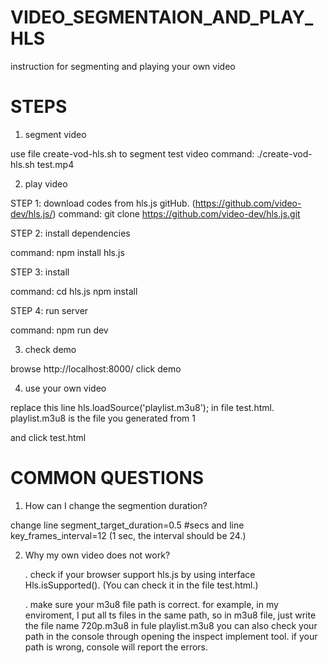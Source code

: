 # VIDEO_SEGMENTAION_AND_PLAY_HLS
instruction for segmenting and playing your own video


# STEPS
1. segment video

use file create-vod-hls.sh to segment test video
command: ./create-vod-hls.sh test.mp4

2. play video

STEP 1: download codes from hls.js gitHub. (https://github.com/video-dev/hls.js/)
command: git clone https://github.com/video-dev/hls.js.git

STEP 2: install dependencies

command: npm install hls.js

STEP 3: install

command:
cd hls.js
npm install

STEP 4: run server

command: npm run dev

3. check demo

browse http://localhost:8000/
click demo

4. use your own video

replace this line hls.loadSource('playlist.m3u8'); in file test.html.
playlist.m3u8 is the file you generated from 1

and click test.html


# COMMON QUESTIONS
1. How can I change the segmention duration?

change line segment_target_duration=0.5 #secs
and line key_frames_interval=12
(1 sec, the interval should be 24.)

2. Why my own video does not work?

    . check if your browser support hls.js by using interface Hls.isSupported(). 
    (You can check it in the file test.html.)

    . make sure your m3u8 file path is correct.
    for example, in my enviroment, I put all ts files in the same path, so in m3u8 file,
    just write the file name 720p.m3u8 in fule playlist.m3u8
    you can also check your path in the console through opening the inspect implement tool.
    if your path is wrong, console will report the errors.
        

